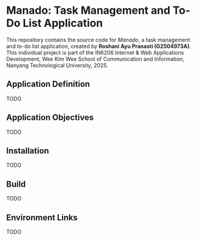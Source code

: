 # Manado: Task Management and To-Do List Application

This repository contains the source code for _Manado_, a task management and to-do list application, created by **Roshani Ayu Pranasti (G2504973A)**. This individual project is part of the IN6206 Internet & Web Applications Development, Wee Kim Wee School of Communication and Information, Nanyang Technological University, 2025.

## Application Definition

TODO

## Application Objectives

TODO

## Installation

TODO

## Build

TODO

## Environment Links

TODO